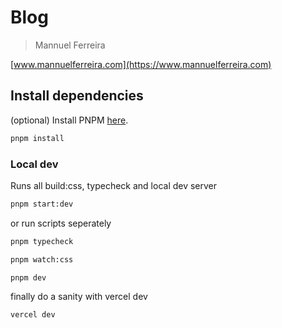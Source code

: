 # Blog

> Mannuel Ferreira

[www.mannuelferreira.com](https://www.mannuelferreira.com)

## Install dependencies

(optional) Install PNPM [here](https://pnpm.io/).

```bash
pnpm install
```

### Local dev

Runs all build:css, typecheck and local dev server

```bash
pnpm start:dev
```

or run scripts seperately

```bash
pnpm typecheck
```

```bash
pnpm watch:css
```

```bash
pnpm dev
```

finally do a sanity with vercel dev

```bash
vercel dev
```
